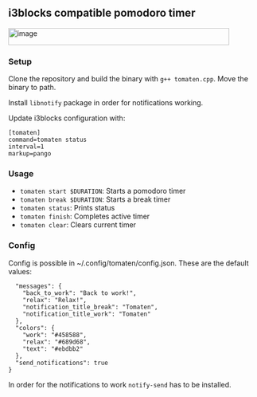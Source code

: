 ## i3blocks compatible pomodoro timer

<img width="444" height="34" alt="image" src="https://github.com/user-attachments/assets/b23af1f1-0030-4448-b9dc-2036f54c187a" />


### Setup
Clone the repository and build the binary with `g++ tomaten.cpp`. Move the binary to path.

Install `libnotify` package in order for notifications working.

Update i3blocks configuration with: 
```
[tomaten]
command=tomaten status
interval=1
markup=pango

```

### Usage
- `tomaten start $DURATION`: Starts a pomodoro timer
- `tomaten break $DURATION`: Starts a break timer
- `tomaten status`: Prints status
- `tomaten finish`: Completes active timer
- `tomaten clear`: Clears current timer

### Config
Config is possible in ~/.config/tomaten/config.json. These are the default values:
```
  "messages": {
    "back_to_work": "Back to work!",
    "relax": "Relax!",
    "notification_title_break": "Tomaten",
    "notification_title_work": "Tomaten"
  },
  "colors": {
    "work": "#458588",
    "relax": "#689d68",
    "text": "#ebdbb2"
  },
  "send_notifications": true
}
```

In order for the notifications to work `notify-send` has to be installed. 
